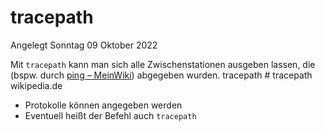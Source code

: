 # tracepath
Angelegt Sonntag 09 Oktober 2022

Mit ``tracepath`` kann man sich alle Zwischenstationen ausgeben lassen, die (bspw. durch [ping – MeinWiki](./ping.md)) abgegeben wurden.
	tracepath <DESTINATION>
		# tracepath wikipedia.de



* Protokolle können angegeben werden
* Eventuell heißt der Befehl auch ``tracepath``


